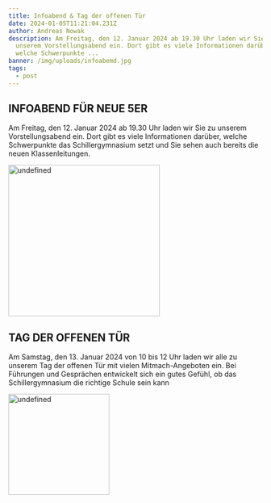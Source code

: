```yaml
---
title: Infoabend & Tag der offenen Tür
date: 2024-01-05T11:21:04.231Z
author: Andreas Nowak
description: Am Freitag, den 12. Januar 2024 ab 19.30 Uhr laden wir Sie zu
  unserem Vorstellungsabend ein. Dort gibt es viele Informationen darüber,
  welche Schwerpunkte ...
banner: /img/uploads/infoabemd.jpg
tags:
  - post
---
```

## INFOABEND FÜR NEUE 5ER

Am Freitag, den 12. Januar 2024 ab 19.30 Uhr laden wir Sie zu unserem Vorstellungsabend ein. Dort gibt es viele Informationen darüber, welche Schwerpunkte das Schillergymnasium setzt und Sie sehen auch bereits die neuen Klassenleitungen.

<img src="/img/uploads/infoabemd.jpg" alt="undefined" style="width: 300px" class="normal">

## TAG DER OFFENEN TÜR

Am Samstag, den 13. Januar 2024 von 10 bis 12 Uhr laden wir alle zu unserem Tag der offenen Tür mit vielen Mitmach-Angeboten ein. Bei Führungen und Gesprächen entwickelt sich ein gutes Gefühl, ob das Schillergymnasium die richtige Schule sein kann

<img src="/img/uploads/tag-deer-offenen-tuer.jpg" alt="undefined" style="width: 200px" class="normal">